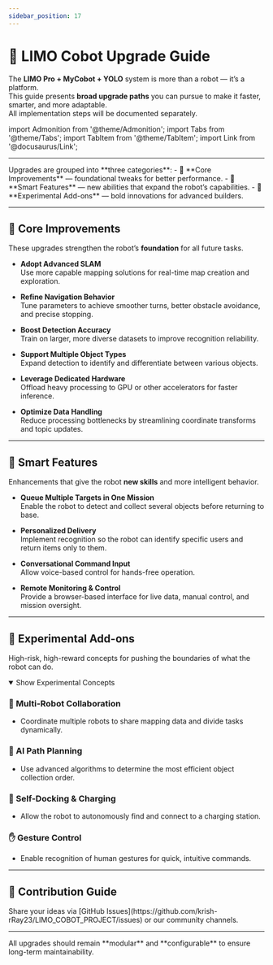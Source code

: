 ```yaml
---
sidebar_position: 17
---
```


# 🚀 LIMO Cobot Upgrade Guide

The **LIMO Pro + MyCobot + YOLO** system is more than a robot — it’s a platform.  
This guide presents **broad upgrade paths** you can pursue to make it faster, smarter, and more adaptable.  
All implementation steps will be documented separately.

import Admonition from '@theme/Admonition';
import Tabs from '@theme/Tabs';
import TabItem from '@theme/TabItem';
import Link from '@docusaurus/Link';

---

<Admonition type="info" title="About This Guide">
Upgrades are grouped into **three categories**:  
- 🔧 **Core Improvements** — foundational tweaks for better performance.  
- 🤖 **Smart Features** — new abilities that expand the robot’s capabilities.  
- 🧪 **Experimental Add-ons** — bold innovations for advanced builders.  
</Admonition>

---

## 🔧 Core Improvements

These upgrades strengthen the robot’s **foundation** for all future tasks.

<Tabs groupId="core">
<TabItem value="mapping" label="🗺 Mapping & Navigation">

- **Adopt Advanced SLAM**  
  Use more capable mapping solutions for real-time map creation and exploration.  

- **Refine Navigation Behavior**  
  Tune parameters to achieve smoother turns, better obstacle avoidance, and precise stopping.

</TabItem>

<TabItem value="detection" label="🎯 Object Detection">

- **Boost Detection Accuracy**  
  Train on larger, more diverse datasets to improve recognition reliability.

- **Support Multiple Object Types**  
  Expand detection to identify and differentiate between various objects.

</TabItem>

<TabItem value="performance" label="⚡ Performance">

- **Leverage Dedicated Hardware**  
  Offload heavy processing to GPU or other accelerators for faster inference.

- **Optimize Data Handling**  
  Reduce processing bottlenecks by streamlining coordinate transforms and topic updates.

</TabItem>
</Tabs>

---

## 🤖 Smart Features

Enhancements that give the robot **new skills** and more intelligent behavior.

<Tabs groupId="smart">
<TabItem value="multi-object" label="📦 Multi-Object Handling">

- **Queue Multiple Targets in One Mission**  
  Enable the robot to detect and collect several objects before returning to base.

</TabItem>

<TabItem value="user-recognition" label="🧠 User Recognition">

- **Personalized Delivery**  
  Implement recognition so the robot can identify specific users and return items only to them.

</TabItem>

<TabItem value="voice" label="🎙 Voice Interaction">

- **Conversational Command Input**  
  Allow voice-based control for hands-free operation.

</TabItem>

<TabItem value="web-ui" label="🌐 Web Dashboard">

- **Remote Monitoring & Control**  
  Provide a browser-based interface for live data, manual control, and mission oversight.

</TabItem>
</Tabs>

---

## 🧪 Experimental Add-ons

High-risk, high-reward concepts for pushing the boundaries of what the robot can do.

<details open>
<summary>Show Experimental Concepts</summary>

### 🤝 Multi-Robot Collaboration
- Coordinate multiple robots to share mapping data and divide tasks dynamically.

### 🧮 AI Path Planning
- Use advanced algorithms to determine the most efficient object collection order.

### 🔋 Self-Docking & Charging
- Allow the robot to autonomously find and connect to a charging station.

### ✋ Gesture Control
- Enable recognition of human gestures for quick, intuitive commands.

</details>

---

## 📌 Contribution Guide

<Admonition type="success" title="Want to Propose an Upgrade?">
Share your ideas via [GitHub Issues](https://github.com/krish-rRay23/LIMO_COBOT_PROJECT/issues) or our community channels.
</Admonition>

---

<Admonition type="tip" title="Keep It Flexible">
All upgrades should remain **modular** and **configurable** to ensure long-term maintainability.
</Admonition>
